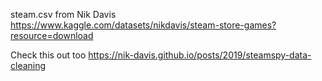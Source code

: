 steam.csv from Nik Davis https://www.kaggle.com/datasets/nikdavis/steam-store-games?resource=download

Check this out too https://nik-davis.github.io/posts/2019/steamspy-data-cleaning
